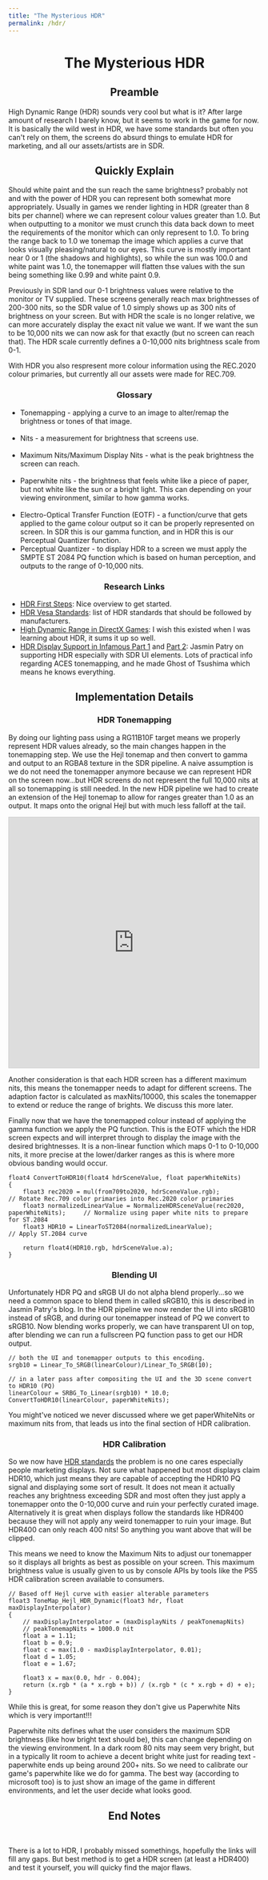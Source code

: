 ```yaml
---
title: "The Mysterious HDR"
permalink: /hdr/
---
```

<h1 align="center">The Mysterious HDR</h1>

<h2 align="center">Preamble</h2>

High Dynamic Range (HDR) sounds very cool but what is it? After large amount of research I barely know, but it seems to work in the game for now. It is basically the wild west in HDR, we have some standards but often you can't rely on them, the screens do absurd things to emulate HDR for marketing, and all our assets/artists are in SDR.

<h2 align="center">Quickly Explain</h2>

Should white paint and the sun reach the same brightness? probably not and with the power of HDR you can represent both somewhat more appropriately. Usually in games we render lighting in HDR (greater than 8 bits per channel) where we can represent colour values greater than 1.0. But when outputting to a monitor we must crunch this data back down to meet the requirements of the monitor which can only represent to 1.0. To bring the range back to 1.0 we tonemap the image which applies a curve that looks visually pleasing/natural to our eyes. This curve is mostly important near 0 or 1 (the shadows and highlights), so while the sun was 100.0 and white paint was 1.0, the tonemapper will flatten thse values with the sun being something like 0.99 and white paint 0.9.

Previously in SDR land our 0-1 brightness values were relative to the monitor or TV supplied. These screens generally reach max brightnesses of 200-300 nits, so the SDR value of 1.0 simply shows up as 300 nits of brightness on your screen. But with HDR the scale is no longer relative, we can more accurately display the exact nit value we want. If we want the sun to be 10,000 nits we can now ask for that exactly (but no screen can reach that). The HDR scale currently defines a 0-10,000 nits brightness scale from 0-1.

With HDR you also respresent more colour information using the REC.2020 colour primaries, but currently all our assets were made for REC.709.


<h3 align="center">Glossary</h3>

  <ul>
    <li>Tonemapping - applying a curve to an image to alter/remap the brightness or tones of that image.</li><br>
    <li>Nits - a measurement for brightness that screens use.</li><br>
    <li>Maximum Nits/Maximum Display Nits - what is the peak brightness the screen can reach.</li><br>
    <li>Paperwhite nits - the brightness that feels white like a piece of paper, but not white like the sun or a bright light. This can depending on your viewing environment, similar to how gamma works.</li><br>
    <li>Electro-Optical Transfer Function (EOTF) - a function/curve that gets applied to the game colour output so it can be properly represented on screen. In SDR this is our gamma function, and in HDR this is our Perceptual Quantizer function.</li>
    <li>Perceptual Quantizer - to display HDR to a screen we must apply the SMPTE ST 2084 PQ function which is based on human perception, and outputs to the range of 0-10,000 nits.</li>
  </ul>

<h3 align="center">Research Links</h3>

<ul>
  <li><a href="https://knarkowicz.wordpress.com/2016/08/31/hdr-display-first-steps/" target="_blank"> HDR First Steps</a>: Nice overview to get started.</li>
  <li><a href="https://displayhdr.org/certified-products/" target="_blank"> HDR Vesa Standards</a>: list of HDR standards that should be followed by manufacturers.</li>
  <li><a href="https://www.youtube.com/watch?v=pWyd835pfeg" target="_blank">High Dynamic Range in DirectX Games</a>: I wish this existed when I was learning about HDR, it sums it up so well.</li>
  <li><a href="https://www.glowybits.com/blog/2016/12/21/ifl_iss_hdr_1/" target="_blank">HDR Display Support in Infamous Part 1</a> and <a href="https://www.glowybits.com/blog/2017/01/04/ifl_iss_hdr_2/" target="_blank"> Part 2</a>: Jasmin Patry on supporting HDR especially with SDR UI elements. Lots of practical info regarding ACES tonemapping, and he made Ghost of Tsushima which means he knows everything.</li>
</ul>

<h2 align="center">Implementation Details</h2>

<h3 align="center">HDR Tonemapping</h3>

By doing our lighting pass using a RG11B10F target means we properly represent HDR values already, so the main changes happen in the tonemapping step. We use the Hejl tonemap and then convert to gamma and output to an RGBA8 texture in the SDR pipeline. A naive assumption is we do not need the tonemapper anymore because we can represent HDR on the screen now...but HDR screens do not represent the full 10,000 nits at all so tonemapping is still needed. In the new HDR pipeline we had to create an extension of the Hejl tonemap to allow for ranges greater than 1.0 as an output. It maps onto the orignal Hejl but with much less falloff at the tail.

<iframe src="https://www.desmos.com/calculator/aehn9phert?embed" align="center" width="500" height="500" style="border: 1px solid #ccc" frameborder=0></iframe>

Another consideration is that each HDR screen has a different maximum nits, this means the tonemapper needs to adapt for different screens. The adaption factor is calculated as maxNits/10000, this scales the tonemapper to extend or reduce the range of brights. We discuss this more later.

Finally now that we have the tonemapped colour instead of applying the gamma function we apply the PQ function. This is the EOTF which the HDR screen expects and will interpret through to display the image with the desired brightnesses. It is a non-linear function which maps 0-1 to 0-10,000 nits, it more precise at the lower/darker ranges as this is where more obvious banding would occur.

```hlsl
float4 ConvertToHDR10(float4 hdrSceneValue, float paperWhiteNits)
{   
    float3 rec2020 = mul(from709to2020, hdrSceneValue.rgb);                             // Rotate Rec.709 color primaries into Rec.2020 color primaries
    float3 normalizedLinearValue = NormalizeHDRSceneValue(rec2020, paperWhiteNits);     // Normalize using paper white nits to prepare for ST.2084     
    float3 HDR10 = LinearToST2084(normalizedLinearValue);                               // Apply ST.2084 curve

    return float4(HDR10.rgb, hdrSceneValue.a);
}
```

<h3 align="center">Blending UI</h3>

Unfortunately HDR PQ and sRGB UI do not alpha blend properly...so we need a common space to blend them in called sRGB10, this is described in Jasmin Patry's blog. In the HDR pipeline we now render the UI into sRGB10 instead of sRGB, and during our tonemapper instead of PQ we convert to sRGB10. Now blending works properly, we can have transparent UI on top, after blending we can run a fullscreen PQ function pass to get our HDR output.

```hlsl
// both the UI and tonemapper outputs to this encoding.
srgb10 = Linear_To_SRGB(linearColour)/Linear_To_SRGB(10);

// in a later pass after compositing the UI and the 3D scene convert to HDR10 (PQ)
linearColour = SRBG_To_Linear(srgb10) * 10.0;
ConvertToHDR10(linearColour, paperWhiteNits);
```
You might've noticed we never discussed where we get paperWhiteNits or maximum nits from, that leads us into the final section of HDR calibration.

<h3 align="center">HDR Calibration</h3>

So we now have <a href="https://displayhdr.org/certified-products/" target="_blank">HDR standards</a> the problem is no one cares especially people marketing displays. Not sure what happened but most displays claim HDR10, which just means they are capable of accepting the HDR10 PQ signal and displaying some sort of result. It does not mean it actually reaches any brightness exceeding SDR and most often they just apply a tonemapper onto the 0-10,000 curve and ruin your perfectly curated image. Alternatively it is great when displays follow the standards like HDR400 because they will not apply any weird tonemapper to ruin your image. But HDR400 can only reach 400 nits! So anything you want above that will be clipped.

This means we need to know the Maximum Nits to adjust our tonemapper so it displays all brights as best as possible on your screen. This maximum brightness value is usually given to us by console APIs by tools like the PS5 HDR calibration screen available to consumers.

```hlsl
// Based off Hejl curve with easier alterable parameters
float3 ToneMap_Hejl_HDR_Dynamic(float3 hdr, float maxDisplayInterpolator)
{
	// maxDisplayInterpolator = (maxDisplayNits / peakTonemapNits) 
	// peakTonemapNits = 1000.0 nit
	float a = 1.11;
	float b = 0.9;
	float c = max(1.0 - maxDisplayInterpolator, 0.01);
	float d = 1.05;
	float e = 1.67;

	float3 x = max(0.0, hdr - 0.004);
	return (x.rgb * (a * x.rgb + b)) / (x.rgb * (c * x.rgb + d) + e);
}
```

While this is great, for some reason they don't give us Paperwhite Nits which is very important!!!

Paperwhite nits defines what the user considers the maximum SDR brightness (like how bright text should be), this can change depending on the viewing environment. In a dark room 80 nits may seem very bright, but in a typically lit room to achieve a decent bright white just for reading text - paperwhite ends up being around 200+ nits. So we need to calibrate our game's paperwhite like we do for gamma. The best way (according to microsoft too) is to just show an image of the game in different environments, and let the user decide what looks good.

<h2 align="center">End Notes</h2><br>

There is a lot to HDR, I probably missed somethings, hopefully the links will fill any gaps. But best method is to get a HDR screen (at least a HDR400) and test it yourself, you will quicky find the major flaws.

<br><br>

